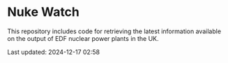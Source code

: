 # Nuke Watch

This repository includes code for retrieving the latest information available on the output of EDF nuclear power plants in the UK.

Last updated: 2024-12-17 02:58